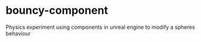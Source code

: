 # bouncy-component
Physics experiment using components in unreal engine to modify a spheres behaviour
